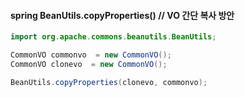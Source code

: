 #### spring BeanUtils.copyProperties() // VO 간단 복사 방안

```java
import org.apache.commons.beanutils.BeanUtils;

CommonVO commonvo  = new CommonVO();
CommonVO clonevo  = new CommonVO();

BeanUtils.copyProperties(clonevo, commonvo);

```